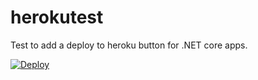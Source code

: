 # herokutest

Test to add a deploy to heroku button for .NET core apps.

[![Deploy](https://www.herokucdn.com/deploy/button.svg)](https://heroku.com/deploy?template=https://github.com/Roblinde/herokutest)
